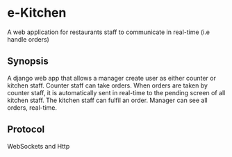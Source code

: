 # e-Kitchen
A web application for restaurants staff to communicate in real-time (i.e handle orders)
## Synopsis
A django web app that allows a manager create user as either counter or kitchen staff. Counter staff can take orders. When orders are taken by counter staff, it is automatically sent in real-time to the pending screen of all kitchen staff. The kitchen staff can fulfil an order. Manager can see all orders, real-time.
## Protocol
WebSockets and Http
